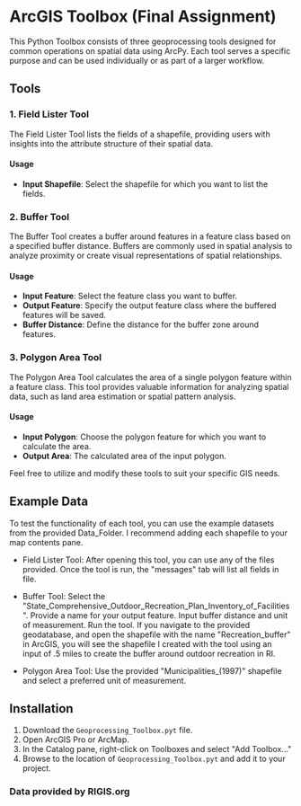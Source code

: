 # ArcGIS Toolbox (Final Assignment)

This Python Toolbox consists of three geoprocessing tools designed for common operations on spatial data using ArcPy. Each tool serves a specific purpose and can be used individually or as part of a larger workflow.

## Tools

### 1. Field Lister Tool

The Field Lister Tool lists the fields of a shapefile, providing users with insights into the attribute structure of their spatial data.

#### Usage

- **Input Shapefile**: Select the shapefile for which you want to list the fields.

### 2. Buffer Tool

The Buffer Tool creates a buffer around features in a feature class based on a specified buffer distance. Buffers are commonly used in spatial analysis to analyze proximity or create visual representations of spatial relationships.

#### Usage

- **Input Feature**: Select the feature class you want to buffer.
- **Output Feature**: Specify the output feature class where the buffered features will be saved.
- **Buffer Distance**: Define the distance for the buffer zone around features.

### 3. Polygon Area Tool

The Polygon Area Tool calculates the area of a single polygon feature within a feature class. This tool provides valuable information for analyzing spatial data, such as land area estimation or spatial pattern analysis.

#### Usage

- **Input Polygon**: Choose the polygon feature for which you want to calculate the area.
- **Output Area**: The calculated area of the input polygon.


Feel free to utilize and modify these tools to suit your specific GIS needs.


## Example Data

To test the functionality of each tool, you can use the example datasets from the provided Data_Folder. I recommend adding each shapefile to your map contents pane.

- Field Lister Tool: After opening this tool, you can use any of the files provided. Once the tool is run, the "messages" tab will list all fields in file.

- Buffer Tool: Select the "State_Comprehensive_Outdoor_Recreation_Plan_Inventory_of_Facilities". Provide a name for your output feature. Input buffer distance and unit of measurement. Run the tool. If you navigate to the provided geodatabase, and open the shapefile with the name "Recreation_buffer" in ArcGIS, you will see the shapefile I created with the tool using an input of .5 miles to create the buffer around outdoor recreation in RI.

- Polygon Area Tool: Use the provided "Municipalities_(1997)" shapefile and select a preferred unit of measurement.

## Installation

1. Download the `Geoprocessing_Toolbox.pyt` file.
2. Open ArcGIS Pro or ArcMap.
3. In the Catalog pane, right-click on Toolboxes and select "Add Toolbox..."
4. Browse to the location of `Geoprocessing_Toolbox.pyt` and add it to your project.


### Data provided by RIGIS.org
